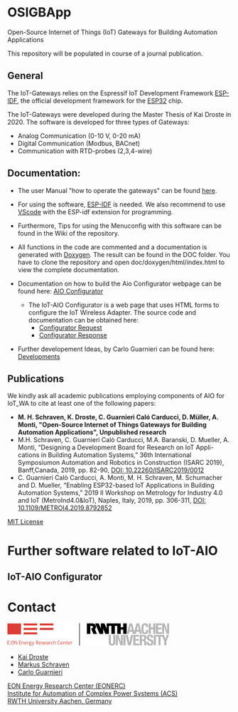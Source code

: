 # OSIGBApp
Open-Source Internet of Things (IoT) Gateways for Building Automation Applications

This repository will be populated in course of a journal publication.

<!-- openocd -f board/esp32-wrover-kit-3.3v.cfg -->

## General

The IoT-Gateways relies on the Espressif IoT Development Framework [ESP-IDF](https://github.com/espressif/esp-idf), the official development framework for the [ESP32](https://espressif.com/en/products/hardware/esp32/overview) chip.

The IoT-Gateways were developed during the Master Thesis of Kai Droste in 2020. 
The software is developed for three types of Gateways:

- Analog Communication (0-10 V, 0-20 mA)
- Digital Communication (Modbus, BACnet)
- Communication with RTD-probes (2,3,4-wire)

## Documentation:
- The user Manual "how to operate the gateways" can be found [here](Documentation/manual.pdf). 
- For using the software, [ESP-IDF](https://github.com/espressif/esp-idf) is needed. We also recommend to use [VScode](https://code.visualstudio.com/) with the ESP-idf extension for programming.
- Furthermore, Tips for using the Menuconfig with this software can be found in the Wiki of the repository.
- All functions in the code are commented and a documentation is generated with [Doxygen](https://github.com/doxygen/doxygen). The result can be found in the DOC folder. You have to clone the repository and open doc/doxygen/html/index.html to view the complete documentation.

- Documentation on how to build the Aio Configurator webpage can be found here: [AIO Configurator](Firmware/doc/aio_configurator.md)
  - The IoT-AIO Configurator is a web page that uses HTML forms to configure the IoT Wireless Adapter.
    The source code and documentation can be obtained here:
      - [Configurator Request](Firmware/doc/markdown/aio_configurator_request.html)
      - [Configurator Response](Firmware/doc/markdown/aio_configurator_response.html)
     
- Further developement Ideas, by Carlo Guarnieri can be found here: [Developments](Firmware/doc/developments.md)

## Publications
We kindly ask all academic publications employing components of AIO for IoT_WA to cite at least one of the following papers:


<!--  - Kai Droste "[Development of a cloud controlled building automation and comparison with the current state of the art](https://git-ce.rwth-aachen.de/ebc/projects/ebc0449_bmwi_nextgenbat_ga/iot-development/iot-development.dissemination/theses/development-of-a-cloud-controlled-building-automation-and-comparison-with-the-current-state-of-the-art)", 2020 Masterthesis   -->
- **M. H. Schraven, K. Droste, C. Guarnieri Caló Carducci, D. Müller, A. Monti, "Open-Source Internet of Things Gateways for Building Automation Applications", Unpublished research**
- M.H. Schraven, C. Guarnieri Calò Carducci, M.A. Baranski, D. Mueller, A. Monti, “Designing a Development Board for Research on IoT Appli-cations in Building Automation Systems,” 36th International Symposiumon  Automation  and  Robotics  in  Construction  (ISARC  2019),  Banff,Canada, 2019, pp. 82-90, [DOI: 10.22260/ISARC2019/0012](https://doi.org/10.22260/ISARC2019/0012)
- C. Guarnieri Calò Carducci, A. Monti, M. H. Schraven, M. Schumacher and D. Mueller, “Enabling ESP32-based IoT Applications in Building Automation Systems,” 2019 II Workshop on Metrology for Industry 4.0 and IoT (MetroInd4.0&IoT), Naples, Italy, 2019, pp. 306-311, [DOI: 10.1109/METROI4.2019.8792852](https://doi.org/10.1109/METROI4.2019.8792852)

[MIT License](https://github.com/RWTH-EBC/OSIGBApp/blob/main/LICENSE)

# Further software related to IoT-AIO

## IoT-AIO Configurator



# Contact
[![EONERC EBC Logo](Firmware/doc/eonerc_logo.png)](http://www.ebc.eonerc.rwth-aachen.de)

- [Kai Droste](mailto:kai.droste@eonerc.rwth-aachen.de)
- [Markus Schraven](mailto:mschrave@eonerc.rwth-aachen.de)
- [Carlo Guarnieri](mailto:cguarnieri@eonerc.rwth-aachen.de)

[EON Energy Research Center (EONERC)](http://www.eonerc.rwth-aachen.de)  
[Institute for Automation of Complex Power Systems (ACS)](http://www.acs.eonerc.rwth-aachen.de)  
[RWTH University Aachen, Germany](http://www.rwth-aachen.de)  
